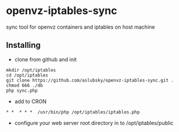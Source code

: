 openvz-iptables-sync
====================

sync tool for openvz containers and iptables on host machine

## Installing

* clone from github and init
```
mkdir /opt/iptables
cd /opt/iptables
git clone https://github.com/aslubsky/openvz-iptables-sync.git .
chmod 666 ./db
php sync.php
```

* add to CRON
```
* *  * * *  /usr/bin/php /opt/iptables/iptables.php
```

* configure your web server root directory in to /opt/iptables/public
